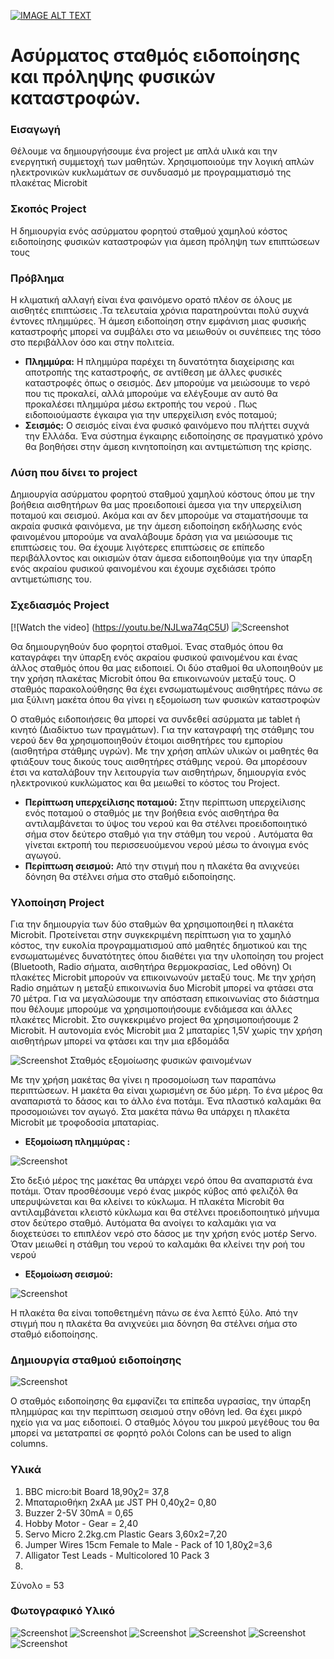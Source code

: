 [![IMAGE ALT TEXT](http://img.youtube.com/vi/https://youtu.be/NJLwa74qC5U/0.jpg)](http://www.youtube.com/watch?v=v=NJLwa74qC5U "My video")
# Ασύρματος σταθμός ειδοποίησης και πρόληψης φυσικών καταστροφών.
### Εισαγωγή
Θέλουμε να δημιουργήσουμε ένα project με απλά υλικά και την  ενεργητική συμμετοχή των μαθητών. Χρησιμοποιούμε  την λογική απλών ηλεκτρονικών κυκλωμάτων σε συνδυασμό με προγραμματισμό της πλακέτας Microbit 
### Σκοπός Project
Η δημιουργία ενός ασύρματου φορητού σταθμού χαμηλού κόστος ειδοποίησης φυσικών καταστροφών για άμεση πρόληψη των επιπτώσεων τους 
### Πρόβλημα
Η κλιματική αλλαγή είναι ένα φαινόμενο ορατό πλέον σε όλους με αισθητές επιπτώσεις .Τα τελευταία χρόνια παρατηρούνται πολύ συχνά έντονες πλημμύρες. Ή άμεση ειδοποίηση στην εμφάνιση μιας φυσικής καταστροφής μπορεί να συμβάλει στο να μειωθούν οι συνέπειες της τόσο στο περιβάλλον όσο και στην πολιτεία.</div>
* **Πλημμύρα:** Η πλημμύρα παρέχει τη δυνατότητα διαχείρισης και αποτροπής της καταστροφής, σε αντίθεση με άλλες φυσικές καταστροφές όπως ο σεισμός. Δεν μπορούμε να μειώσουμε το νερό που τις προκαλεί, αλλά μπορούμε να ελέγξουμε  αν αυτό θα προκαλέσει πλημμύρα μέσω εκτροπής του νερού . Πως ειδοποιούμαστε έγκαιρα για την υπερχείλιση ενός ποταμού;
* **Σεισμός:** Ο σεισμός είναι ένα φυσικό φαινόμενο  που πλήττει συχνά την Ελλάδα. Ένα  σύστημα έγκαιρης ειδοποίησης σε πραγματικό χρόνο θα βοηθήσει στην άμεση κινητοποίηση και αντιμετώπιση της κρίσης.
### Λύση που δίνει το project
Δημιουργία ασύρματου φορητού σταθμού χαμηλού κόστους όπου με την βοήθεια αισθητήρων θα μας προειδοποιεί άμεσα για την υπερχείλιση ποταμού και σεισμού. 
Ακόμα και αν δεν μπορούμε να σταματήσουμε τα ακραία φυσικά φαινόμενα, με την άμεση ειδοποίηση εκδήλωσης ενός φαινομένου μπορούμε να αναλάβουμε δράση  για να μειώσουμε τις επιπτώσεις του. Θα έχουμε λιγότερες επιπτώσεις σε επίπεδο περιβάλλοντος και οικισμών όταν άμεσα ειδοποιηθούμε για την ύπαρξη ενός ακραίου φυσικού φαινομένου και έχουμε σχεδιάσει τρόπο αντιμετώπισης του. 
### Σχεδιασμός Project
[![Watch the video] (https://youtu.be/NJLwa74qC5U)
![Screenshot](IMAGES/Project.png)

Θα δημιουργηθούν δυο φορητοί σταθμοί. Ένας σταθμός όπου θα καταγράφει  την ύπαρξη ενός ακραίου φυσικού φαινομένου και ένας άλλος σταθμός όπου θα μας ειδοποιεί. 
Οι δύο σταθμοί θα υλοποιηθούν με την χρήση πλακέτας Microbit  όπου θα επικοινωνούν μεταξύ τους. Ο σταθμός παρακολούθησης θα έχει ενσωματωμένους αισθητήρες πάνω σε μια ξύλινη μακέτα όπου θα γίνει η εξομοίωση των φυσικών καταστροφών
 
O σταθμός ειδοποιήσεις θα μπορεί να συνδεθεί ασύρματα με tablet ή κινητό (Διαδίκτυο των πραγμάτων).
Για την καταγραφή της στάθμης του νερού δεν θα χρησιμοποιηθούν έτοιμοι αισθητήρες του εμπορίου (αισθητήρα στάθμης υγρών). Με την χρήση απλών υλικών οι μαθητές θα φτιάξουν τους δικούς τους αισθητήρες στάθμης νερού. Θα μπορέσουν έτσι να καταλάβουν την λειτουργία των αισθητήρων, δημιουργία ενός ηλεκτρονικού κυκλώματος και θα μειωθεί το κόστος του Project. 

* **Περίπτωση υπερχείλισης ποταμού:** Στην περίπτωση υπερχείλισης ενός ποταμού ο σταθμός με την βοήθεια ενός αισθητήρα θα αντιλαμβάνεται το ύψος του νερού και θα στέλνει προειδοποιητικό σήμα στον δεύτερο σταθμό για την στάθμη του νερού . Αυτόματα θα γίνεται εκτροπή του περισσευούμενου νερού μέσω το άνοιγμα ενός αγωγού.
* **Περίπτωση σεισμού:** Από την στιγμή που η πλακέτα θα ανιχνεύει δόνηση θα στέλνει σήμα στο σταθμό ειδοποίησης.
### Υλοποίηση Project
Για την δημιουργία των δύο σταθμών θα χρησιμοποιηθεί η πλακέτα Μicrobit. Προτείνεται στην συγκεκριμένη περίπτωση για το χαμηλό κόστος, την ευκολία προγραμματισμού από μαθητές δημοτικού και της ενσωματωμένες δυνατότητες  όπου διαθέτει για την υλοποίηση του project (Bluetooth, Radio σήματα, αισθητήρα θερμοκρασίας, Led οθόνη)
Οι πλακέτες Μicrobit μπορούν να επικοινωνούν μεταξύ τους. Με την χρήση Radio σημάτων η μεταξύ επικοινωνία δυο Μicrobit μπορεί να φτάσει στα 70 μέτρα. Για να μεγαλώσουμε την απόσταση επικοινωνίας στο διάστημα που θέλουμε μπορούμε να χρησιμοποιήσουμε ενδιάμεσα και άλλες πλακέτες Μicrobit. Στο συγκεκριμένο project θα χρησιμοποιήσουμε 2 Μicrobit. Η αυτονομία ενός Μicrobit μια 2 μπαταρίες 1,5V χωρίς την χρήση αισθητήρων μπορεί να φτάσει και την μια εβδομάδα

![Screenshot](IMAGES/station.png)
Σταθμός εξομοίωσης φυσικών φαινομένων
 
 Με την χρήση μακέτας θα γίνει η προσομοίωση των παραπάνω περιπτώσεων. Η μακέτα θα είναι χωρισμένη σε δύο μέρη. Το ένα μέρος θα αναπαριστά το δάσος και το άλλο ένα ποτάμι.  Ένα πλαστικό καλαμάκι θα προσομοιώνει τον αγωγό. 
Στα μακέτα πάνω θα υπάρχει η πλακέτα Μicrobit με τροφοδοσία μπαταρίας. 
* **Εξομοίωση πλημμύρας :** 

![Screenshot](IMAGES/plimira.png)

Στο δεξιό μέρος της μακέτας θα υπάρχει νερό όπου θα αναπαριστά ένα ποτάμι. Όταν προσθέσουμε νερό ένας μικρός κύβος από φελιζόλ θα υπερυψώνεται και θα κλείνει το κύκλωμα. Η πλακέτα Μicrobit θα αντιλαμβάνεται κλειστό κύκλωμα και θα στέλνει προειδοποιητικό μήνυμα στον δεύτερο σταθμό. Αυτόματα θα ανοίγει το καλαμάκι για να διοχετεύσει το επιπλέον νερό στο δάσος με την χρήση ενός μοτέρ Servo. Όταν μειωθεί η στάθμη του νερού το καλαμάκι θα κλείνει την ροή του νερού
* **Εξομοίωση σεισμού:** 

![Screenshot](IMAGES/microbit.png)

Η πλακέτα θα είναι τοποθετημένη πάνω σε ένα λεπτό ξύλο. Από την στιγμή που η πλακέτα θα ανιχνεύει μια δόνηση θα στέλνει σήμα στο σταθμό ειδοποίησης.

### Δημιουργία σταθμού ειδοποίησης
![Screenshot](IMAGES/idopisi.png)

Ο σταθμός ειδοποίησης θα εμφανίζει τα επίπεδα υγρασίας, την ύπαρξη πλημμύρας  και την περίπτωση σεισμού στην οθόνη led.  Θα έχει μικρό ηχείο για να μας ειδοποιεί. Ο σταθμός λόγου του μικρού μεγέθους  του θα μπορεί να μετατραπεί σε φορητό ρολόι 
Colons can be used to align columns.
### Υλικά
1. BBC micro:bit Board 18,90χ2= 37,8
2. Μπαταριοθήκη 2xΑΑ με JST PH   0,40χ2= 0,80
3. Buzzer 2-5V 30mA  = 0,65
4. Hobby Motor - Gear = 2,40
5. Servo Micro 2.2kg.cm Plastic Gears  3,60x2=7,20
6. Jumper Wires 15cm Female to Male - Pack of 10 1,80χ2=3,6
7. Alligator Test Leads - Multicolored 10 Pack 3
8.

Σύνολο = 53

### Φωτογραφικό Υλικό
![Screenshot](IMAGES/1.jpg)
![Screenshot](IMAGES/2.jpg)
![Screenshot](IMAGES/3.jpg)
![Screenshot](IMAGES/4.jpg)
![Screenshot](IMAGES/5.jpg)
![Screenshot](IMAGES/6.jpg)
